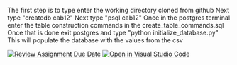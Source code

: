 The first step is to type enter the working directory cloned from github
Next type "createdb cab12"
Next type "psql cab12"
Once in the postgres terminal enter the table construction commands in the create_table_commands.sql
Once that is done exit postgres and type "python initialize_database.py"
This will populate the database with the values from the csv


[![Review Assignment Due Date](https://classroom.github.com/assets/deadline-readme-button-8d59dc4de5201274e310e4c54b9627a8934c3b88527886e3b421487c677d23eb.svg)](https://classroom.github.com/a/-Nv0cKFk)
[![Open in Visual Studio Code](https://classroom.github.com/assets/open-in-vscode-c66648af7eb3fe8bc4f294546bfd86ef473780cde1dea487d3c4ff354943c9ae.svg)](https://classroom.github.com/online_ide?assignment_repo_id=10762672&assignment_repo_type=AssignmentRepo)
